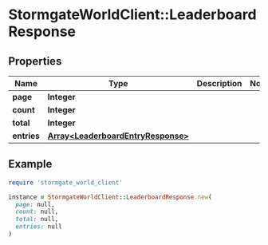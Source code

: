 # StormgateWorldClient::LeaderboardResponse

## Properties

| Name | Type | Description | Notes |
| ---- | ---- | ----------- | ----- |
| **page** | **Integer** |  |  |
| **count** | **Integer** |  |  |
| **total** | **Integer** |  |  |
| **entries** | [**Array&lt;LeaderboardEntryResponse&gt;**](LeaderboardEntryResponse.md) |  |  |

## Example

```ruby
require 'stormgate_world_client'

instance = StormgateWorldClient::LeaderboardResponse.new(
  page: null,
  count: null,
  total: null,
  entries: null
)
```


